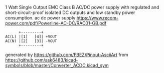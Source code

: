 1 Watt Single Output EMC Class B AC/DC power supply with regulated and short-circuit-proof isolated DC outputs and low standby power consumption.
ac dc power supply
https://www.recom-power.com/pdf/Powerline-AC-DC/RAC01-GB.pdf


	      +---------+
	AC(L) |[1]   [4]| +VOUT
	AC(N) |[2]   [3]| -VOUT
	      +---------+


generated by https://github.com/FBEZ/Pinout-AsciiArt from https://github.com/ask6483/kicad-symbols/blob/master/Converter_ACDC.kicad_sym